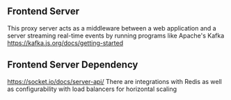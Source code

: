 ## Frontend Server
This proxy server acts as a middleware between a web application and a server streaming real-time events by running programs like Apache's Kafka https://kafka.js.org/docs/getting-started

## Frontend Server Dependency
https://socket.io/docs/server-api/
There are integrations with Redis as well as configurability with load balancers for horizontal scaling
